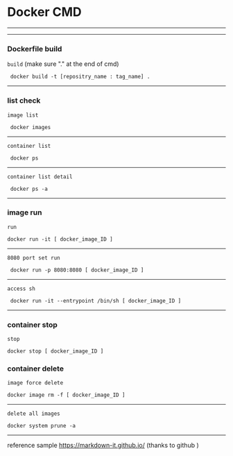 # Docker CMD

---
---
### Dockerfile build
`build` (make sure "." at the end of cmd)

     docker build -t [repositry_name : tag_name] .
     
---   
### list check
`image list`

     docker images
     
---       
`container list`

     docker ps
     
---   
`container list detail`

     docker ps -a
     
---   
### image run
`run`     
     
    docker run -it [ docker_image_ID ]
---
`8080 port set run`     
     
     docker run -p 8080:8080 [ docker_image_ID ]
---
`access sh`     
     
     docker run -it --entrypoint /bin/sh [ docker_image_ID ]
---  
   
### container stop
`stop`

    docker stop [ docker_image_ID ]

### container delete
`image force delete`

    docker image rm -f [ docker_image_ID ]
---
`delete all images`

    docker system prune -a 
---
reference sample https://markdown-it.github.io/  (thanks to github )